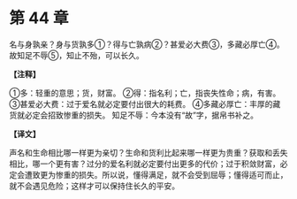 # 第 44 章

名与身孰亲？身与货孰多①？得与亡孰病②？甚爱必大费③，多藏必厚亡④。故知足不辱⑤，知止不殆，可以长久。

**【注释】**

①多：轻重的意思；货，财富。
②得：指名利；亡，指丧失性命；病，有害。
③甚爱必大费：过于爱名就必定要付出很大的耗费。
④多藏必厚亡：丰厚的藏货就必定会招致惨重的损失。
知足不辱：今本没有“故”字，据帛书补之。

**【译文】**

声名和生命相比哪一样更为亲切？生命和货利比起来哪一样更为贵重？获取和丢失相比，哪一个更有害？过分的爱名利就必定要付出更多的代价；过于积敛财富，必定会遭致更为惨重的损失。所以说，懂得满足，就不会受到屈辱；懂得适可而止，就不会遇见危险；这样才可以保持住长久的平安。
